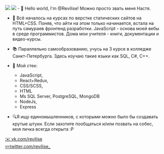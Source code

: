 <span>
  <img src="https://www.codewars.com/users/Revilise/badges/small"/>
  <img src="https://img.shields.io/badge/JavaScript-F7DF1E?style=for-the-badge&logo=javascript&logoColor=black"/>
 </span>
- 👋 Hello world, I'm @Revilise!          
Можно просто звать меня Настя.

- 🌱 Всё началось на курсах по верстке статических сайтов на HTML+CSS. Поняв, что айти на этом только начинается, встала на путь самураев фронтенд разработки. JavaScript - основа моей вебы в среде программистов. Дома мои учителя - книги, документации и видео-курсы.
- 📚 Параллельно самообразованию, учусь на 3 курсе в колледже Санкт-Петербурга.
Здесь изучаю такие языки как SQL, C#, C++.
- 💾 Мой стек:
  - JavaScript,  
  - React+Redux,
  - CSS/SCSS,
  - HTML
  - Ms SQL Server, PostgreSQL, MongoDB
  - NodeJs,
  - Express

- 🔍Я ищу единомышленников, с которыми можно было бы создавать крутые штуки.
Если захотите пообщаться и/или позвать на собес, моя личка всегда открыта :P

<a target="_blank" href="https://vk.com/revilise">✉️ vk.com/revilise </a><br/>
<a target="_blank" href="https://twitter.com/revilise_">✏️twitter.com/revilise_</a>
